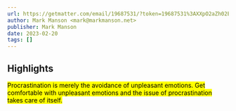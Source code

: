 ```yaml
---
url: https://getmatter.com/email/19687531/?token=19687531%3AXXpO2aZh02ELOOiJ1wd4Y-wJ0lg
author: Mark Manson <mark@markmanson.net>
publisher: Mark Manson
date: 2023-02-20
tags: []
---
```


## Highlights
<mark>Procrastination is merely the avoidance of unpleasant emotions. Get comfortable with unpleasant emotions and the issue of procrastination takes care of itself.</mark>

